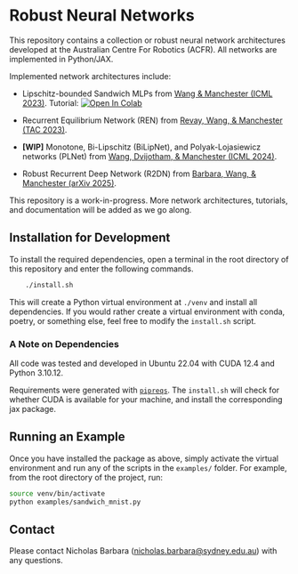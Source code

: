 # Robust Neural Networks

This repository contains a collection or robust neural network architectures developed at the Australian Centre For Robotics (ACFR). All networks are implemented in Python/JAX.

Implemented network architectures include:

- Lipschitz-bounded Sandwich MLPs from [Wang & Manchester (ICML 2023)](https://proceedings.mlr.press/v202/wang23v.html). Tutorial: [![Open In Colab](https://colab.research.google.com/assets/colab-badge.svg)](https://colab.research.google.com/github/acfr/RobustNeuralNetworks/blob/main/examples/sandwich_mnist.ipynb)

- Recurrent Equilibrium Network (REN) from [Revay, Wang, & Manchester (TAC 2023)](https://ieeexplore.ieee.org/document/10179161).

- **[WIP]** Monotone, Bi-Lipschitz (BiLipNet), and Polyak-Lojasiewicz networks (PLNet) from [Wang, Dvijotham, & Manchester (ICML 2024)](https://proceedings.mlr.press/v235/wang24p.html).

- Robust Recurrent Deep Network (R2DN) from [Barbara, Wang, & Manchester (arXiv 2025)](https://arxiv.org/abs/2504.01250).

This repository is a work-in-progress. More network architectures, tutorials, and documentation will be added as we go along. 

## Installation for Development

To install the required dependencies, open a terminal in the root directory of this repository and enter the following commands.

```bash
    ./install.sh
```

This will create a Python virtual environment at `./venv` and install all dependencies. If you would rather create a virtual environment with conda, poetry, or something else, feel free to modify the `install.sh` script.

### A Note on Dependencies

All code was tested and developed in Ubuntu 22.04 with CUDA 12.4 and Python 3.10.12. 

Requirements were generated with [`pipreqs`](https://github.com/bndr/pipreqs). The ```install.sh``` will check for whether CUDA is available for your machine, and install the corresponding jax package. 

## Running an Example

Once you have installed the package as above, simply activate the virtual environment and run any of the scripts in the `examples/` folder. For example, from the root directory of the project, run:

```bash
source venv/bin/activate
python examples/sandwich_mnist.py
```

## Contact

Please contact Nicholas Barbara (nicholas.barbara@sydney.edu.au) with any questions.
